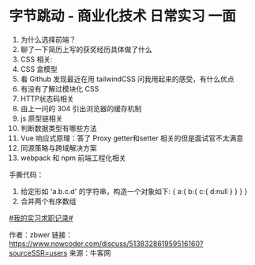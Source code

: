 # 字节跳动 - 商业化技术 日常实习 一面

1. 为什么选择前端？
2. 聊了一下简历上写的获奖经历具体做了什么
3. CSS 相关:
4. CSS 盒模型
5. 看 Github 发现最近在用 tailwindCSS 问我用起来的感受，有什么优点
6.  有没有了解过模块化 CSS
7. HTTP状态码相关
8. 由上一问的 304 引出浏览器的缓存机制
9. js 原型链相关
10. 判断数据类型有哪些方法
11. Vue 响应式原理：答了 Proxy getter和setter 相关的但是面试官不太满意
12. 同源策略与跨域解决方案
13. webpack 和 npm 前端工程化相关



手撕代码：

1. 给定形如 'a.b.c.d' 的字符串，构造一个对象如下:  { a:{ b:{ c:{ d:null } } } }
2. 合并两个有序数组





[#我的实习求职记录#]()



作者：zbwer
链接：https://www.nowcoder.com/discuss/513832861959516160?sourceSSR=users
来源：牛客网